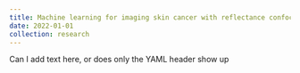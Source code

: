 ```yaml
---
title: Machine learning for imaging skin cancer with reflectance confocal microscopy
date: 2022-01-01
collection: research
---
```


Can I add text here, or does only the YAML header show up
